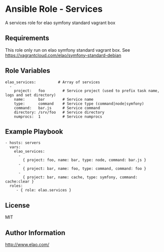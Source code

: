 Ansible Role - Services
=======================

A services role for elao symfony standard vagrant box

Requirements
------------

This role only run on elao symfony standard vagrant box. See https://vagrantcloud.com/elao/symfony-standard-debian


Role Variables
--------------

    elao_services:          # Array of services
      -
        project:   foo        # Service project (used to prefix task name, logs and set directory)
        name:      bar        # Service name
        type:      command    # Service type (command|node|symfony)
        command:   bar.js     # Service command
        directory: /srv/foo   # Service directory
        numprocs:  1          # Service numprocs


Example Playbook
----------------

    - hosts: servers
      vars:
        elao_services:
          -
            { project: foo, name: bar, type: node, command: bar.js }
          -
            { project: bar, name: foo, type: command, command: foo }
          -
            { project: bar, name: cache, type: symfony, command: cache:clear }
      roles:
         - { role: elao.services }


License
-------

MIT


Author Information
------------------

http://www.elao.com/
